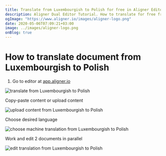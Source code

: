 ```yaml
---
title: Translate from Luxembourgish to Polish for free in Aligner Editor
description: Aligner Dual Editor Tutorial. How to translate for free from Luxembourgish to Polish. Aligner is multilingual document management platform. 
ogImage: "https://www.aligner.io/images/aligner-logo.png"
date: 2020-05-06T07:09:21+03:00
image: ../images/aligner-logo.png
onBlog: true
---
```


# How to translate document from Luxembourgish to Polish

1. Go to editor at [app.aligner.io](https://app.aligner.io "Aligner App web page")

![translate from Luxembourgish to Polish](../aligner-blank-editor.png "translate from Luxembourgish to Polish")

Copy-paste content or upload content

![upload content from Luxembourgish to Polish](../aligner-uploaded-document.png "upload content from Luxembourgish to Polish")

Choose desired language

![choose machine translation from Luxembourgish to Polish](../aligner-language-dropdown.png "choose machine translation from Luxembourgish to Polish")

Work and edit 2 documents in parallel

![edit translation from Luxembourgish to Polish](../aligner-double-sitded-editor.png "edit translation from Luxembourgish to Polish")

